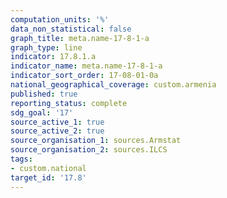 ```yaml
---
computation_units: '%'
data_non_statistical: false
graph_title: meta.name-17-8-1-a
graph_type: line
indicator: 17.8.1.a
indicator_name: meta.name-17-8-1-a
indicator_sort_order: 17-08-01-0a
national_geographical_coverage: custom.armenia
published: true
reporting_status: complete
sdg_goal: '17'
source_active_1: true
source_active_2: true
source_organisation_1: sources.Armstat
source_organisation_2: sources.ILCS
tags:
- custom.national
target_id: '17.8'
---
```

